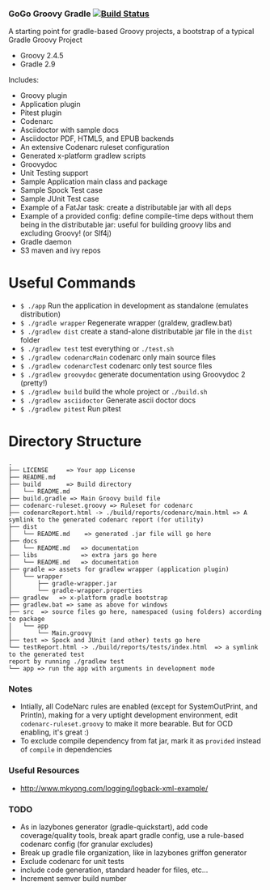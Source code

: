### GoGo Groovy Gradle [![Build Status](https://travis-ci.org/hexa1/gogo-groovy-gradle.svg)](https://travis-ci.org/hexa1/gogo-groovy-gradle)

A starting point for gradle-based Groovy projects, a bootstrap of a typical Gradle Groovy Project

- Groovy 2.4.5
- Gradle 2.9

Includes:

- Groovy plugin
- Application plugin
- Pitest plugin
- Codenarc
- Asciidoctor with sample docs
- Asciidoctor PDF, HTML5, and EPUB backends
- An extensive Codenarc ruleset configuration
- Generated x-platform gradlew scripts
- Groovydoc
- Unit Testing support
- Sample Application main class and package
- Sample Spock Test case
- Sample JUnit Test case
- Example of a FatJar task: create a distributable jar with all deps
- Example of a provided config: define compile-time deps without them being in the distributable jar: useful for building groovy libs and excluding Groovy! (or Slf4j)
- Gradle daemon
- S3 maven and ivy repos

Useful Commands
===============

- `$ ./app` Run the application in development as standalone (emulates distribution)
- `$ ./gradle wrapper` Regenerate wrapper (graldew, gradlew.bat)
- `$ ./gradlew dist` create a stand-alone distributable jar file in the `dist` folder
- `$ ./gradlew test` test everything or `./test.sh`
- `$ ./gradlew codenarcMain` codenarc only main source files
- `$ ./gradlew codenarcTest` codenarc only test source files
- `$ ./gradlew groovydoc` generate documentation using Groovydoc 2 (pretty!)
- `$ ./gradlew build` build the whole project or `./build.sh`
- `$ ./gradlew asciidoctor` Generate ascii doctor docs
- `$ ./gradlew pitest` Run pitest

Directory Structure
===================

```
.
├── LICENSE     => Your app License
├── README.md
├── build       => Build directory
│   └── README.md
├── build.gradle => Main Groovy build file
├── codenarc-ruleset.groovy => Ruleset for codenarc
├── codenarcReport.html -> ./build/reports/codenarc/main.html => A symlink to the generated codenarc report (for utility)
├── dist
│   └── README.md    => generated .jar file will go here
├── docs
│   └── README.md   => documentation
├── libs            => extra jars go here
│   └── README.md   => documentation
├── gradle => assets for gradlew wrapper (application plugin)
│   └── wrapper
│       ├── gradle-wrapper.jar
│       └── gradle-wrapper.properties
├── gradlew   => x-platform gradle bootstrap
├── gradlew.bat => same as above for windows
├── src  => source files go here, namespaced (using folders) according to package
│   └── app
│       └── Main.groovy
├── test => Spock and JUnit (and other) tests go here
└── testReport.html -> ./build/reports/tests/index.html  => a symlink to the generated test 
report by running ./gradlew test
└── app => run the app with arguments in development mode
```

### Notes

- Intially, all CodeNarc rules are enabled (except for SystemOutPrint, and Println), making for a very uptight development environment, edit `codenarc-ruleset.groovy` to make it more bearable. But for OCD enabling, it's great :)
- To exclude compile dependency from fat jar, mark it as `provided` instead of `compile` in dependencies

### Useful Resources

- http://www.mkyong.com/logging/logback-xml-example/

### TODO

- As in lazybones generator (gradle-quickstart), add code coverage/quality tools, break apart gradle config, use a rule-based codenarc config (for granular excludes)
- Break up gradle file organization, like in lazybones griffon generator
- Exclude codenarc for unit tests
- include code generation, standard header for files, etc...
- Increment semver build number
